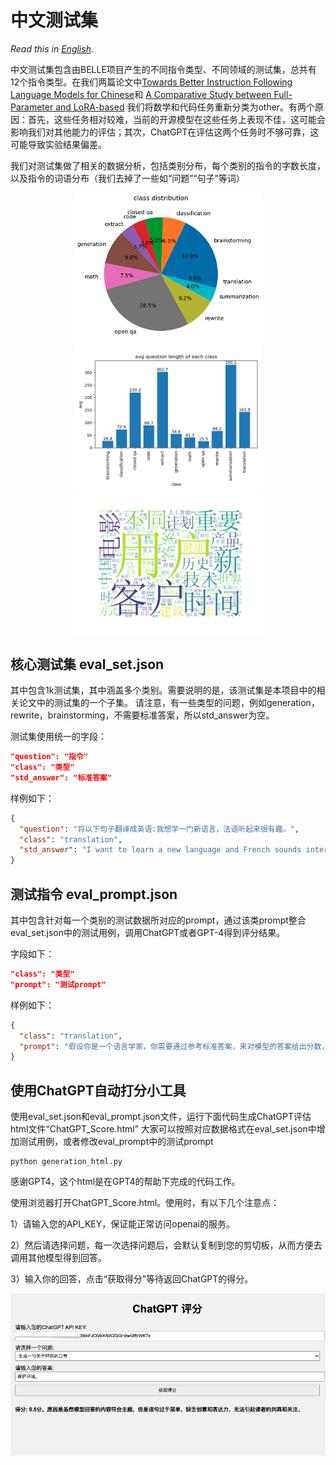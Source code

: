 # 中文测试集

*Read this in [English](README_en.md).*

中文测试集包含由BELLE项目产生的不同指令类型、不同领域的测试集，总共有12个指令类型。在我们两篇论文中[Towards Better Instruction Following Language Models for Chinese](https://github.com/LianjiaTech/BELLE/blob/main/docs/Towards%20Better%20Instruction%20Following%20Language%20Models%20for%20Chinese.pdf)和 [A Comparative Study between Full-Parameter and LoRA-based](https://github.com/LianjiaTech/BELLE/blob/main/docs/A%20Comparative%20Study%20between%20Full-Parameter%20and%20LoRA-based.pdf) 我们将数学和代码任务重新分类为other。有两个原因：首先，这些任务相对较难，当前的开源模型在这些任务上表现不佳，这可能会影响我们对其他能力的评估；其次，ChatGPT在评估这两个任务时不够可靠，这可能导致实验结果偏差。

我们对测试集做了相关的数据分析，包括类别分布，每个类别的指令的字数长度，以及指令的词语分布（我们去掉了一些如“问题”“句子”等词）

<p align="center">
<img src="../assets/eval_class_distribution.png" width="300" height="auto">
<img src="../assets/eval_avg_length.png" width="300" height="auto">
<img src="../assets/eval_word_cloud.png" width="300" height="auto">
</p>

## 核心测试集 eval_set.json

其中包含1k测试集，其中涵盖多个类别。需要说明的是，该测试集是本项目中的相关论文中的测试集的一个子集。
请注意，有一些类型的问题，例如generation，rewrite，brainstorming，不需要标准答案，所以std_answer为空。

测试集使用统一的字段：

```json
"question": "指令"
"class": "类型"
"std_answer": "标准答案"
```

样例如下：

```json
{
  "question": "将以下句子翻译成英语:我想学一门新语言，法语听起来很有趣。",
  "class": "translation",
  "std_answer": "I want to learn a new language and French sounds interesting."
}
```

## 测试指令 eval_prompt.json

其中包含针对每一个类别的测试数据所对应的prompt，通过该类prompt整合eval_set.json中的测试用例，调用ChatGPT或者GPT-4得到评分结果。

字段如下：

```json
"class": "类型"
"prompt": "测试prompt"
```

样例如下：

```json
{
  "class": "translation", 
  "prompt": "假设你是一个语言学家，你需要通过参考标准答案，来对模型的答案给出分数，满分为1分，最低分为0分。请按照\"得分:\"这样的形式输出分数评价标准要求翻译过后的句子保持原有的意思，并且翻译过后的句子越通顺分数越高。",
}
```

## 使用ChatGPT自动打分小工具

使用eval_set.json和eval_prompt.json文件，运行下面代码生成ChatGPT评估html文件“ChatGPT_Score.html”
大家可以按照对应数据格式在eval_set.json中增加测试用例，或者修改eval_prompt中的测试prompt

```shell
python generation_html.py 
```

感谢GPT4，这个html是在GPT4的帮助下完成的代码工作。

使用浏览器打开ChatGPT_Score.html。使用时，有以下几个注意点：

1）请输入您的API_KEY，保证能正常访问openai的服务。

2）然后请选择问题，每一次选择问题后，会默认复制到您的剪切板，从而方便去调用其他模型得到回答。

3）输入你的回答，点击“获取得分”等待返回ChatGPT的得分。

![ChatGPT评分](../assets/chatgpt_evaluation.png)
